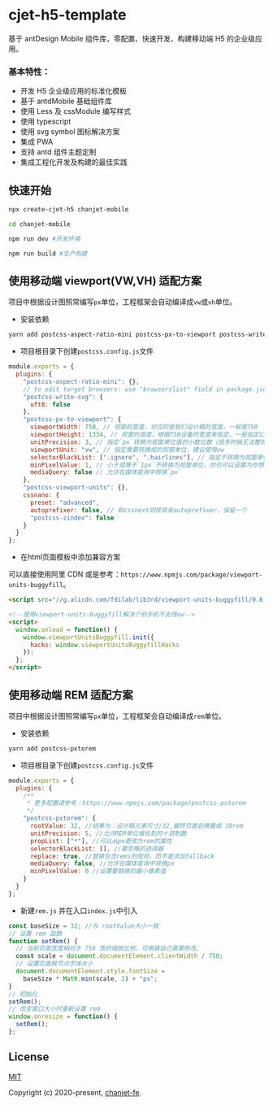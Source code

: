 # cjet-h5-template

基于 antDesign Mobile 组件库，零配置、快速开发、构建移动端 H5 的企业级应用。

### 基本特性：

- 开发 H5 企业级应用的标准化模板
- 基于 antdMobile 基础组件库
- 使用 Less 及 cssModule 编写样式
- 使用 typescript
- 使用 svg symbol 图标解决方案
- 集成 PWA
- 支持 antd 组件主题定制
- 集成工程化开发及构建的最佳实践

## 快速开始

```bash
npx create-cjet-h5 chanjet-mobile

cd chanjet-mobile

npm run dev #开发环境

npm run build #生产构建
```

## 使用移动端 viewport(VW,VH) 适配方案

项目中根据设计图照常编写`px`单位，工程框架会自动编译成`vw`或`vh`单位。

- 安装依赖

```bash
yarn add postcss-aspect-ratio-mini postcss-px-to-viewport postcss-write-svg postcss-viewport-units cssnano cssnano-preset-advanced
```

- 项目根目录下创建`postcss.config.js`文件

```js
module.exports = {
  plugins: {
    "postcss-aspect-ratio-mini": {},
    // to edit target browsers: use "browserslist" field in package.json
    "postcss-write-svg": {
      uft8: false
    },
    "postcss-px-to-viewport": {
      viewportWidth: 750, // 视窗的宽度，对应的是我们设计稿的宽度，一般是750
      viewportHeight: 1334, // 视窗的高度，根据750设备的宽度来指定，一般指定1334，也可以不配置
      unitPrecision: 3, // 指定`px`转换为视窗单位值的小数位数（很多时候无法整除）
      viewportUnit: "vw", // 指定需要转换成的视窗单位，建议使用vw
      selectorBlackList: [".ignore", ".hairlines"], // 指定不转换为视窗单位的类，可以自定义，可以无限添加,建议定义一至两个通用的类名
      minPixelValue: 1, // 小于或等于`1px`不转换为视窗单位，你也可以设置为你想要的值
      mediaQuery: false // 允许在媒体查询中转换`px`
    },
    "postcss-viewport-units": {},
    cssnano: {
      preset: "advanced",
      autoprefixer: false, // 和cssnext同样具有autoprefixer，保留一个
      "postcss-zindex": false
    }
  }
};
```

- 在html页面模板中添加兼容方案

可以直接使用阿里 CDN 或是参考：`https://www.npmjs.com/package/viewport-units-buggyfill`。

```html
<script src="//g.alicdn.com/fdilab/lib3rd/viewport-units-buggyfill/0.6.2/??viewport-units-buggyfill.hacks.min.js,viewport-units-buggyfill.min.js"></script>

<!--使用viewport-units-buggyfill解决个别手机不支持vw-->
<script>
  window.onload = function() {
    window.viewportUnitsBuggyfill.init({
      hacks: window.viewportUnitsBuggyfillHacks
    });
  };
</script>
```

## 使用移动端 REM 适配方案

项目中根据设计图照常编写`px`单位，工程框架会自动编译成`rem`单位。

- 安装依赖

```bash
yarn add postcss-pxtorem
```

- 项目根目录下创建`postcss.config.js`文件

```js
module.exports = {
  plugins: {
    /**
     * 更多配置请参考：https://www.npmjs.com/package/postcss-pxtorem
     */
    "postcss-pxtorem": {
      rootValue: 32, //结果为：设计稿元素尺寸/32,最终页面会换算成 10rem
      unitPrecision: 5, //允许REM单位增长到的十进制数
      propList: ["*"], //可以从px更改为rem的属性
      selectorBlackList: [], //要忽略的选择器
      replace: true, //替换包含rems的规则，而不是添加fallback
      mediaQuery: false, //允许在媒体查询中转换px
      minPixelValue: 0 //设置要替换的最小像素值
    }
  }
};
```

- 新建`rem.js` 并在入口`index.js`中引入

```js
const baseSize = 32; //与 rootValue大小一致
// 设置 rem 函数
function setRem() {
  // 当前页面宽度相对于 750 宽的缩放比例，可根据自己需要修改。
  const scale = document.documentElement.clientWidth / 750;
  // 设置页面根节点字体大小
  document.documentElement.style.fontSize =
    baseSize * Math.min(scale, 2) + "px";
}
// 初始化
setRem();
// 改变窗口大小时重新设置 rem
window.onresize = function() {
  setRem();
};
```

## License

[MIT](http://opensource.org/licenses/MIT)

Copyright (c) 2020-present, [chanjet-fe](https://github.com/chanjet-fe).
